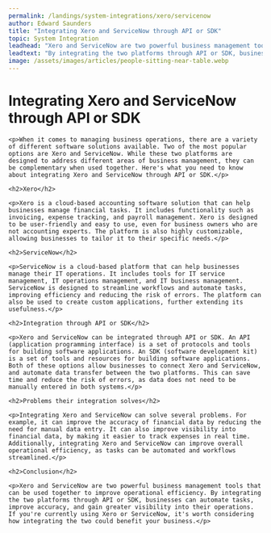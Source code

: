 ```yaml
---
permalink: /landings/system-integrations/xero/servicenow
author: Edward Saunders
title: "Integrating Xero and ServiceNow through API or SDK"
topic: System Integration
leadhead: "Xero and ServiceNow are two powerful business management tools that can be used together to improve operational efficiency"
leadtext: "By integrating the two platforms through API or SDK, businesses can automate tasks, improve accuracy, and gain greater visibility into their operations. If you're currently using Xero or ServiceNow, it's worth considering how integrating the two could benefit your business."
image: /assets/images/articles/people-sitting-near-table.webp
---
```

<div class="arttext">
	<h1>Integrating Xero and ServiceNow through API or SDK</h1>

	<p>When it comes to managing business operations, there are a variety of different software solutions available. Two of the most popular options are Xero and ServiceNow. While these two platforms are designed to address different areas of business management, they can be complementary when used together. Here's what you need to know about integrating Xero and ServiceNow through API or SDK.</p>

	<h2>Xero</h2>

	<p>Xero is a cloud-based accounting software solution that can help businesses manage financial tasks. It includes functionality such as invoicing, expense tracking, and payroll management. Xero is designed to be user-friendly and easy to use, even for business owners who are not accounting experts. The platform is also highly customizable, allowing businesses to tailor it to their specific needs.</p>

	<h2>ServiceNow</h2>

	<p>ServiceNow is a cloud-based platform that can help businesses manage their IT operations. It includes tools for IT service management, IT operations management, and IT business management. ServiceNow is designed to streamline workflows and automate tasks, improving efficiency and reducing the risk of errors. The platform can also be used to create custom applications, further extending its usefulness.</p>

	<h2>Integration through API or SDK</h2>

	<p>Xero and ServiceNow can be integrated through API or SDK. An API (application programming interface) is a set of protocols and tools for building software applications. An SDK (software development kit) is a set of tools and resources for building software applications. Both of these options allow businesses to connect Xero and ServiceNow, and automate data transfer between the two platforms. This can save time and reduce the risk of errors, as data does not need to be manually entered in both systems.</p>

	<h2>Problems their integration solves</h2>

	<p>Integrating Xero and ServiceNow can solve several problems. For example, it can improve the accuracy of financial data by reducing the need for manual data entry. It can also improve visibility into financial data, by making it easier to track expenses in real time. Additionally, integrating Xero and ServiceNow can improve overall operational efficiency, as tasks can be automated and workflows streamlined.</p>

	<h2>Conclusion</h2>

	<p>Xero and ServiceNow are two powerful business management tools that can be used together to improve operational efficiency. By integrating the two platforms through API or SDK, businesses can automate tasks, improve accuracy, and gain greater visibility into their operations. If you're currently using Xero or ServiceNow, it's worth considering how integrating the two could benefit your business.</p>

</div>
